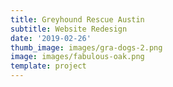 ```yaml
---
title: Greyhound Rescue Austin
subtitle: Website Redesign
date: '2019-02-26'
thumb_image: images/gra-dogs-2.png
image: images/fabulous-oak.png
template: project
---
```

